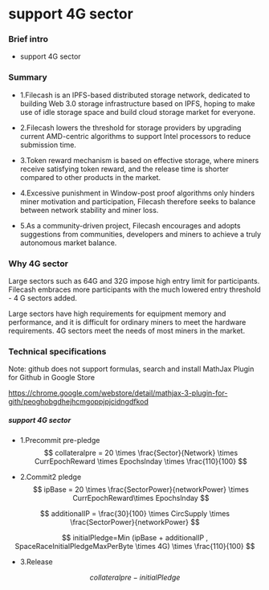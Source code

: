 # support 4G sector



### Brief intro

- support 4G sector

### Summary

- 1.Filecash is an IPFS-based distributed storage network, dedicated to building Web 3.0 storage infrastructure based on IPFS, hoping to make use of idle storage space and build cloud storage market for everyone.

- 2.Filecash lowers the threshold for storage providers by upgrading current AMD-centric algorithms to support Intel processors to reduce submission time.

- 3.Token reward mechanism is based on effective storage, where miners receive satisfying token reward, and the release time is shorter compared to other products in the market.

- 4.Excessive punishment in Window-post proof algorithms only hinders miner motivation and participation, Filecash therefore seeks to balance between network stability and miner loss.

- 5.As a community-driven project, Filecash encourages and adopts suggestions from communities, developers and miners to achieve a truly autonomous market balance.

### Why 4G sector

Large sectors such as 64G and 32G impose high entry limit for participants. Filecash embraces more participants with the much lowered entry threshold - 4 G sectors added.

Large sectors have high requirements for equipment memory and performance, and it is difficult for ordinary miners to meet the hardware requirements. 4G sectors meet the needs of most miners in the market.

### Technical specifications

Note: github does not support formulas, search and install MathJax Plugin for Github in Google Store

https://chrome.google.com/webstore/detail/mathjax-3-plugin-for-gith/peoghobgdhejhcmgoppjpjcidngdfkod

##### support 4G sector
- 1.Precommit pre-pledge
$$
collateralpre = 20 \times \frac{Sector}{Network} \times CurrEpochReward \times Epochslnday \times \frac{110}{100}
$$

- 2.Commit2 pledge
$$
ipBase = 20 \times \frac{SectorPower}{networkPower} \times CurrEpochReward\times Epochslnday
$$

$$
additionalIP = \frac{30}{100} \times CircSupply \times \frac{SectorPower}{networkPower}
$$

$$
initialPledge=Min (ipBase + additionalIP , SpaceRaceInitialPledgeMaxPerByte \times 4G) \times  \frac{110}{100}
$$

- 3.Release

$$
collateralpre - initialPledge
$$

